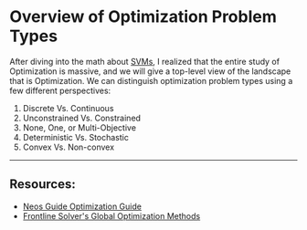 
# Overview of Optimization Problem Types

After diving into the math about [SVMs](https://jeffchenchengyi.github.io/machine-learning/01-supervised-learning/classification/linear-support-vector-classifiers.html), I realized that the entire study of Optimization is massive, and we will give a top-level view of the landscape that is Optimization. We can distinguish optimization problem types using a few different perspectives:
1. Discrete Vs. Continuous
2. Unconstrained Vs. Constrained
3. None, One, or Multi-Objective
4. Deterministic Vs. Stochastic
5. Convex Vs. Non-convex

---
## Resources:
- [Neos Guide Optimization Guide](https://neos-guide.org/content/optimization-introduction)
- [Frontline Solver's Global Optimization Methods](https://www.solver.com/global-optimization)
